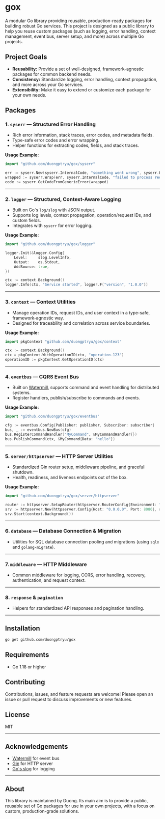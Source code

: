 # gox

A modular Go library providing reusable, production-ready packages for building robust Go services. This project is designed as a public library to help you reuse custom packages (such as logging, error handling, context management, event bus, server setup, and more) across multiple Go projects.

## Project Goals

- **Reusability:** Provide a set of well-designed, framework-agnostic packages for common backend needs.
- **Consistency:** Standardize logging, error handling, context propagation, and more across your Go services.
- **Extensibility:** Make it easy to extend or customize each package for your own needs.

## Packages

### 1. `syserr` — Structured Error Handling

- Rich error information, stack traces, error codes, and metadata fields.
- Type-safe error codes and error wrapping.
- Helper functions for extracting codes, fields, and stack traces.

**Usage Example:**
```go
import "github.com/duongptryu/gox/syserr"

err := syserr.New(syserr.InternalCode, "something went wrong", syserr.F("user_id", 123))
wrapped := syserr.Wrap(err, syserr.InternalCode, "failed to process request")
code := syserr.GetCodeFromGenericError(wrapped)
```

---

### 2. `logger` — Structured, Context-Aware Logging

- Built on Go's `log/slog` with JSON output.
- Supports log levels, context propagation, operation/request IDs, and custom fields.
- Integrates with `syserr` for error logging.

**Usage Example:**
```go
import "github.com/duongptryu/gox/logger"

logger.Init(&logger.Config{
    Level:     slog.LevelInfo,
    Output:    os.Stdout,
    AddSource: true,
})

ctx := context.Background()
logger.Info(ctx, "Service started", logger.F("version", "1.0.0"))
```

---

### 3. `context` — Context Utilities

- Manage operation IDs, request IDs, and user context in a type-safe, framework-agnostic way.
- Designed for traceability and correlation across service boundaries.

**Usage Example:**
```go
import pkgContext "github.com/duongptryu/gox/context"

ctx := context.Background()
ctx = pkgContext.WithOperationID(ctx, "operation-123")
operationID := pkgContext.GetOperationID(ctx)
```

---

### 4. `eventbus` — CQRS Event Bus

- Built on [Watermill](https://watermill.io/), supports command and event handling for distributed systems.
- Register handlers, publish/subscribe to commands and events.

**Usage Example:**
```go
import "github.com/duongptryu/gox/eventbus"

cfg := eventbus.Config{Publisher: publisher, Subscriber: subscriber}
bus, _ := eventbus.NewBus(cfg)
bus.RegisterCommandHandler("MyCommand", &MyCommandHandler{})
bus.PublishCommand(ctx, &MyCommand{Data: "hello"})
```

---

### 5. `server/httpserver` — HTTP Server Utilities

- Standardized Gin router setup, middleware pipeline, and graceful shutdown.
- Health, readiness, and liveness endpoints out of the box.

**Usage Example:**
```go
import "github.com/duongptryu/gox/server/httpserver"

router := httpserver.SetupRouter(httpserver.RouterConfig{Environment: "prod", EnableCORS: true})
srv := httpserver.New(httpserver.Config{Host: "0.0.0.0", Port: 8080}, router)
srv.Start(context.Background())
```

---

### 6. `database` — Database Connection & Migration

- Utilities for SQL database connection pooling and migrations (using `sqlx` and `golang-migrate`).

---

### 7. `middleware` — HTTP Middleware

- Common middleware for logging, CORS, error handling, recovery, authentication, and request context.

---

### 8. `response` & `pagination`

- Helpers for standardized API responses and pagination handling.

---

## Installation

```bash
go get github.com/duongptryu/gox
```

## Requirements

- Go 1.18 or higher

## Contributing

Contributions, issues, and feature requests are welcome! Please open an issue or pull request to discuss improvements or new features.

## License

MIT

---

## Acknowledgements

- [Watermill](https://watermill.io/) for event bus
- [Gin](https://gin-gonic.com/) for HTTP server
- [Go's slog](https://pkg.go.dev/log/slog) for logging

---

## About

This library is maintained by Duong. Its main aim is to provide a public, reusable set of Go packages for use in your own projects, with a focus on custom, production-grade solutions. 